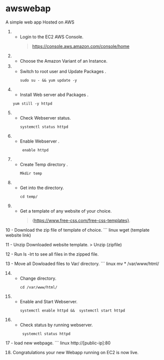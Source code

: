 # awswebap
A simple web app Hosted on AWS
1. - Login to the EC2 AWS Console.
     > https://console.aws.amazon.com/console/home
     
2. - Choose the Amazon Variant of an Instance.
3. - Switch to root user and Update Packages .
     ```linux
     sudo su - && yum update -y
     
4.  - Install Web server abd Packages .
     ``` linux 
     yum still -y httpd
5. - Check Webserver status.
      ``` linux 
      systemctl status httpd
6. - Enable Webserver .
      ``` linux 
       enable httpd
7. - Create Temp directory .
     ``` linux
     Mkdir temp
8. - Get into the directory.
      ``` linux
      cd temp/
9. - Get a template of any website of your choice.
     > {https://www.free-css.com/free-css-templates}.
    
10 - Download the zip file of template of choice.
      ``` linux
      wget (template website link)
      
11  -  Unzip Downloaded website template.
        > Unzip (zipfile)
        
12  -  Run ls -lrt to see all files in the zipped file.

13  -  Move all Dowloaded files to Var/ directory.
        ``` linux
        mv * /var/www/html/
        
14. -  Change directory.
        ``` linux
        cd /var/www/html/
        
15. -  Enable and Start Webserver.
         ``` linux
         systemctl enable httpd &&  systemctl start httpd
      
16. -  Check status by running webserver.
         ``` linux
          systemctl status httpd
         
17 -  load new webpage.
        ``` linux
        http://[public-ip]:80
      
18. Congratulations your new Webapp running on EC2 is now live. 
